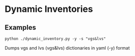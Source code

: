 # Dynamic Inventories

## Examples
```
python ./dynamic_inventory.py -y -s "vgs&lvs"
```
Dumps vgs and lvs (vgs&lvs) dictionaries in yaml (-y) format
